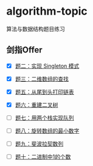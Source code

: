 # algorithm-topic
算法与数据结构题目练习

## 剑指Offer

- [x] [题二：实现 Singleton 模式](https://github.com/lololiu/algorithm-topic/blob/master/剑指offer/no2.md)
- [x] [题三：二维数组的查找](https://github.com/lololiu/algorithm-topic/blob/master/剑指offer/no3.java)
- [x] [题五：从尾到头打印链表](https://github.com/lololiu/algorithm-topic/blob/master/剑指offer/no5.java)
- [x] [题六：重建二叉树](https://github.com/lololiu/algorithm-topic/blob/master/剑指offer/BiTree.java)
- [ ] [题七：用两个栈实现队列](https://github.com/lololiu/algorithm-topic/blob/master/剑指offer/no7.java)
- [ ] [题八：旋转数组的最小数字](https://github.com/lololiu/algorithm-topic/blob/master/剑指offer/no8.java)
- [ ] [题九：斐波拉契数列](https://github.com/lololiu/algorithm-topic/blob/master/剑指offer/no9.java)
- [ ] [题十：二进制中1的个数](https://github.com/lololiu/algorithm-topic/blob/master/剑指offer/no10.java)

